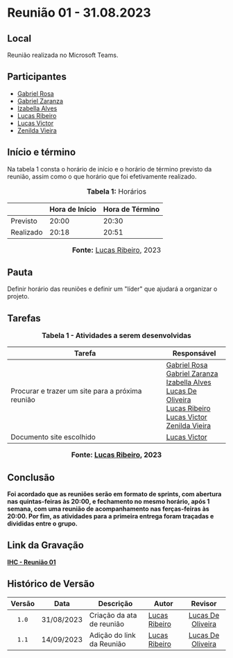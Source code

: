# Reunião 01 - 31.08.2023

## Local

Reunião realizada no Microsoft Teams.

## Participantes

* [Gabriel Rosa](https://github.com/gabrielrosa09)
* [Gabriel Zaranza](https://github.com/GZaranza)
* [Izabella Alves](https://github.com/izabellaalves)
* [Lucas Ribeiro](https://github.com/lucassouzs)
* [Lucas Victor](https://github.com/Lucas13032003)
* [Zenilda Vieira](https://github.com/zenildavieira)
  
## Início e término

Na tabela 1 consta o horário de início e o horário de término previsto da reunião, assim como o que horário que foi efetivamente realizado.

<div align="center">
<font size="3"><p style="text-align: center"><b>Tabela 1:</b> Horários</p></font>

<table>
    <thead>
        <tr>
            <th></th>
            <th>Hora de Início</th>
            <th>Hora de Término</th>
        </tr>
    </thead>
    <tbody>
        <tr>
            <td>Previsto</td>
            <td>20:00</td>
            <td>20:30</td>
        </tr>
        <tr>
            <td>Realizado</td>
            <td>20:18</td>
            <td>20:51</td>
        </tr>
    </tbody>
</table>

<font size="3"><p style="text-align: center"><b>Fonte:</b> <a href="https://github.com/lucassouzs">Lucas Ribeiro</a>, 2023</p></font>
</div>

## Pauta

Definir horário das reuniões e definir um "líder" que ajudará a organizar o projeto.

## Tarefas

<div align="center">
<font size="3"><p style="text-align: center"><b>Tabela 1 - Atividades a serem desenvolvidas</p></font>

<table>
    <thead>
        <tr>
            <th>Tarefa</th>
            <th>Responsável</th>
        </tr>
    </thead>
    <tbody>
        <tr>
            <td>Procurar e trazer um site para a próxima reunião</td>
            <td>
                <a href="https://github.com/gabrielrosa09">Gabriel Rosa</a><br>
                <a href="https://github.com/GZaranza">Gabriel Zaranza</a><br>
                <a href="https://github.com/izabellaalves">Izabella Alves</a><br>
                <a href="https://github.com/LucasOliveiraDiasMarquesFerreira">Lucas De Oliveira</a><br>
                <a href="https://github.com/lucassouzs">Lucas Ribeiro</a><br>
                <a href="https://github.com/Lucas13032003">Lucas Victor</a><br>
                <a href="https://github.com/zenildavieira">Zenilda Vieira</a>
            </td>
        </tr>
        <tr>
            <td>Documento site escolhido</td>
            <td>
                <a href="https://github.com/Lucas13032003">Lucas Victor</a>
            </td>
        </tr>
    </tbody>
</table>

<font size="3"><p style="text-align: center"><b>Fonte:</b> <a href="https://github.com/lucassouzs">Lucas Ribeiro</a>, 2023</p></font>
</div>

## Conclusão

Foi acordado que as reuniões serão em formato de sprints, com abertura nas quintas-feiras às 20:00, e fechamento no mesmo horário, após 1 semana, com uma reunião de acompanhamento nas ferças-feiras às 20:00. Por fim, as atividades para a primeira entrega foram traçadas e divididas entre o grupo.

## Link da Gravação

[IHC - Reunião 01](https://youtu.be/UXNNalX0UEM)

## Histórico de Versão

|Versão|Data|Descrição|Autor|Revisor|
|:----:|----|---------|-----|:-------:|
|`1.0`|31/08/2023|Criação da ata de reunião	|[Lucas Ribeiro](https://github.com/lucassouzs)|[Lucas De Oliveira](https://github.com/LucasOliveiraDiasMarquesFerreira)|
|`1.1`|14/09/2023|Adição do link da Reunião|[Lucas Ribeiro](https://github.com/lucassouzs)|[Lucas De Oliveira](https://github.com/LucasOliveiraDiasMarquesFerreira)|
